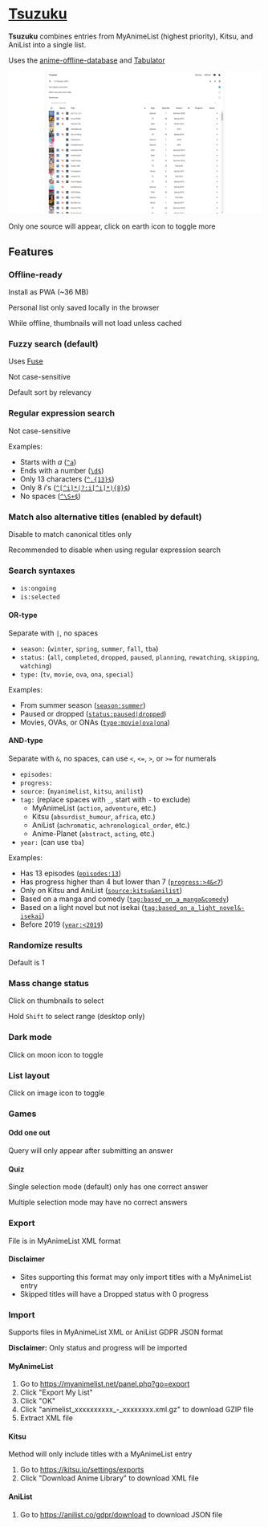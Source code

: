 # [Tsuzuku](https://kuzutsu.github.io/tsuzuku/)
**Tsuzuku** combines entries from MyAnimeList (highest priority), Kitsu, and AniList into a single list.

Uses the [anime-offline-database](https://github.com/manami-project/anime-offline-database) and [Tabulator](https://github.com/olifolkerd/tabulator)

![](https://raw.githubusercontent.com/kuzutsu/tsuzuku/master/preview.png)

Only one source will appear, click on earth icon to toggle more

## Features
### Offline-ready
Install as PWA (~36 MB)

Personal list only saved locally in the browser

While offline, thumbnails will not load unless cached

### Fuzzy search (default)
Uses [Fuse](https://github.com/krisk/fuse)

Not case-sensitive

Default sort by relevancy

### Regular expression search
Not case-sensitive

Examples:
* Starts with *a* ([`^a`](https://kuzutsu.github.io/tsuzuku/?query=%255Ea&regex=1&alt=0))
* Ends with a number ([`\d$`](https://kuzutsu.github.io/tsuzuku/?query=%255Cd%2524&regex=1&alt=0))
* Only 13 characters ([`^.{13}$`](https://kuzutsu.github.io/tsuzuku/?query=%255E.%257B13%257D%2524&regex=1&alt=0))
* Only 8 *i*'s ([`^[^i]*(?:i[^i]*){8}$`](https://kuzutsu.github.io/tsuzuku/?query=%255E%255B%255Ei%255D*%28%253F%253Ai%255B%255Ei%255D*%29%257B8%257D%2524&regex=1&alt=0))
* No spaces ([`^\S+$`](https://kuzutsu.github.io/tsuzuku/?query=%255E%255CS%252B%2524&regex=1&alt=0))

### Match also alternative titles (enabled by default)
Disable to match canonical titles only

Recommended to disable when using regular expression search

### Search syntaxes
* `is:ongoing`
* `is:selected`

#### OR-type
Separate with `|`, no spaces
* `season:` (`winter`, `spring`, `summer`, `fall`, `tba`)
* `status:` (`all`, `completed`, `dropped`, `paused`, `planning`, `rewatching`, `skipping`, `watching`)
* `type:` (`tv`, `movie`, `ova`, `ona`, `special`)

Examples:
* From summer season ([`season:summer`](https://kuzutsu.github.io/tsuzuku/?query=season%253Asummer))
* Paused or dropped ([`status:paused|dropped`](https://kuzutsu.github.io/tsuzuku/?query=status%253Apaused%257Cdropped))
* Movies, OVAs, or ONAs ([`type:movie|ova|ona`](https://kuzutsu.github.io/tsuzuku/?query=type%253Amovie%257Cova%257Cona))

#### AND-type
Separate with `&`, no spaces, can use `<`, `<=`, `>`, or `>=` for numerals
* `episodes:`
* `progress:`
* `source:` (`myanimelist`, `kitsu`, `anilist`)
* `tag:` (replace spaces with `_`, start with `-` to exclude)
  * MyAnimeList (`action`, `adventure`, etc.)
  * Kitsu (`absurdist_humour`, `africa`, etc.)
  * AniList (`achromatic`, `achronological_order`, etc.)
  * Anime-Planet (`abstract`, `acting`, etc.)
* `year:` (can use `tba`)

Examples:
* Has 13 episodes ([`episodes:13`](https://kuzutsu.github.io/tsuzuku/?query=episodes%253A13))
* Has progress higher than 4 but lower than 7 ([`progress:>4&<7`](https://kuzutsu.github.io/tsuzuku/?query=progress%253A%253E4%2526%253C7))
* Only on Kitsu and AniList ([`source:kitsu&anilist`](https://kuzutsu.github.io/tsuzuku/?query=source%253Akitsu%2526anilist))
* Based on a manga and comedy ([`tag:based_on_a_manga&comedy`](https://kuzutsu.github.io/tsuzuku/?query=tag%253Abased_on_a_manga%2526comedy))
* Based on a light novel but not isekai ([`tag:based_on_a_light_novel&-isekai`](https://kuzutsu.github.io/tsuzuku/?query=tag%253Abased_on_a_light_novel%2526-isekai))
* Before 2019 ([`year:<2019`](https://kuzutsu.github.io/tsuzuku/?query=year%253A%253C2019))

### Randomize results
Default is 1

### Mass change status
Click on thumbnails to select

Hold `Shift` to select range (desktop only)

### Dark mode
Click on moon icon to toggle

### List layout
Click on image icon to toggle

### Games
#### Odd one out
Query will only appear after submitting an answer

#### Quiz
Single selection mode (default) only has one correct answer

Multiple selection mode may have no correct answers

### Export
File is in MyAnimeList XML format

#### Disclaimer
* Sites supporting this format may only import titles with a MyAnimeList entry
* Skipped titles will have a Dropped status with 0 progress

### Import
Supports files in MyAnimeList XML or AniList GDPR JSON format

**Disclaimer:** Only status and progress will be imported

#### MyAnimeList
1. Go to https://myanimelist.net/panel.php?go=export
1. Click "Export My List"
1. Click "OK"
1. Click "animelist_xxxxxxxxxx_-_xxxxxxxx.xml.gz" to download GZIP file
1. Extract XML file

#### Kitsu
Method will only include titles with a MyAnimeList entry
1. Go to https://kitsu.io/settings/exports
1. Click "Download Anime Library" to download XML file

#### AniList
1. Go to https://anilist.co/gdpr/download to download JSON file